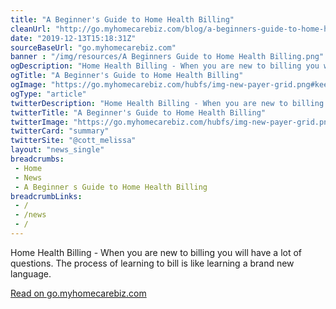 ```yaml
--- 
title: "A Beginner's Guide to Home Health Billing"
cleanUrl: "http://go.myhomecarebiz.com/blog/a-beginners-guide-to-home-health-billing"
date: "2019-12-13T15:18:31Z"
sourceBaseUrl: "go.myhomecarebiz.com"
banner : "/img/resources/A Beginners Guide to Home Health Billing.png"
ogDescription: "Home Health Billing - When you are new to billing you will have a lot of questions. The process of learning to bill is like learning a brand new language. "
ogTitle: "A Beginner's Guide to Home Health Billing"
ogImage: "https://go.myhomecarebiz.com/hubfs/img-new-payer-grid.png#keepProtocol"
ogType: "article"
twitterDescription: "Home Health Billing - When you are new to billing you will have a lot of questions. The process of learning to bill is like learning a brand new language. "
twitterTitle: "A Beginner's Guide to Home Health Billing"
twitterImage: "https://go.myhomecarebiz.com/hubfs/img-new-payer-grid.png#keepProtocol"
twitterCard: "summary"
twitterSite: "@cott_melissa"
layout: "news_single"
breadcrumbs:
 - Home
 - News
 - A Beginner s Guide to Home Health Billing
breadcrumbLinks:
 - / 
 - /news
 - / 
---
```

Home Health Billing - When you are new to billing you will have a lot of questions. The process of learning to bill is like learning a brand new language.  
  
[Read on go.myhomecarebiz.com](http://go.myhomecarebiz.com/blog/a-beginners-guide-to-home-health-billing)
